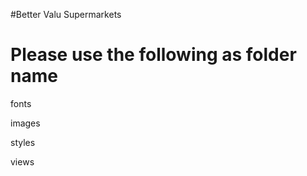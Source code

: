 #Better Valu Supermarkets

Please use the following as folder name
========================================

fonts

images

styles

views
